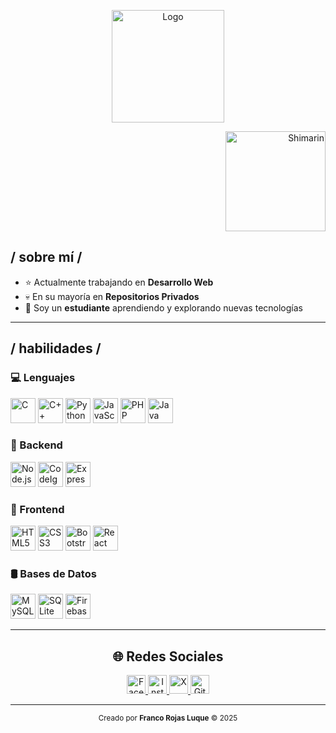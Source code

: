 <p align="center">
  <img src="https://i.imgur.com/x6qU1kR.png" width="180" alt="Logo" />
</p>

<p align="right">
  <img src="https://i.imgur.com/aNBi8Jf.png" width="160" alt="Shimarin" />
</p>

<h2>/ sobre mí /</h2>

- ⭐ Actualmente trabajando en **Desarrollo Web**
- 💀 En su mayoría en **Repositorios Privados**
- 👾 Soy un **estudiante** aprendiendo y explorando nuevas tecnologías

---

<h2>/ habilidades /</h2>

### 💻 Lenguajes

<p>
  <img src="https://cdn.jsdelivr.net/gh/devicons/devicon/icons/c/c-original.svg" width="40" title="C"/>
  <img src="https://cdn.jsdelivr.net/gh/devicons/devicon/icons/cplusplus/cplusplus-original.svg" width="40" title="C++"/>
  <img src="https://cdn.jsdelivr.net/gh/devicons/devicon/icons/python/python-original.svg" width="40" title="Python"/>
  <img src="https://cdn.jsdelivr.net/gh/devicons/devicon/icons/javascript/javascript-original.svg" width="40" title="JavaScript"/>
  <img src="https://cdn.jsdelivr.net/gh/devicons/devicon/icons/php/php-original.svg" width="40" title="PHP"/>
  <img src="https://cdn.jsdelivr.net/gh/devicons/devicon/icons/java/java-original.svg" width="40" title="Java"/>
</p>

### 🔧 Backend

<p>
  <img src="https://cdn.jsdelivr.net/gh/devicons/devicon/icons/nodejs/nodejs-original.svg" width="40" title="Node.js"/>
  <img src="https://cdn.jsdelivr.net/gh/devicons/devicon/icons/codeigniter/codeigniter-plain.svg" width="40" title="CodeIgniter"/>
  <img src="https://cdn.jsdelivr.net/gh/devicons/devicon/icons/express/express-original.svg" width="40" title="Express"/>
</p>

### 🎨 Frontend

<p>
  <img src="https://cdn.jsdelivr.net/gh/devicons/devicon/icons/html5/html5-original.svg" width="40" title="HTML5"/>
  <img src="https://cdn.jsdelivr.net/gh/devicons/devicon/icons/css3/css3-original.svg" width="40" title="CSS3"/>
  <img src="https://cdn.jsdelivr.net/gh/devicons/devicon/icons/bootstrap/bootstrap-original.svg" width="40" title="Bootstrap"/>
  <img src="https://cdn.jsdelivr.net/gh/devicons/devicon/icons/react/react-original.svg" width="40" title="React"/>
</p>

### 🛢️ Bases de Datos

<p>
  <img src="https://cdn.jsdelivr.net/gh/devicons/devicon/icons/mysql/mysql-original.svg" width="40" title="MySQL"/>
  <img src="https://cdn.jsdelivr.net/gh/devicons/devicon/icons/sqlite/sqlite-original.svg" width="40" title="SQLite"/>
  <img src="https://cdn.jsdelivr.net/gh/devicons/devicon/icons/firebase/firebase-plain.svg" width="40" title="Firebase"/>
</p>

---

<h2 align="center">🌐 Redes Sociales</h2>

<p align="center">
  <a href="https://facebook.com" target="_blank">
    <img src="https://cdn.jsdelivr.net/gh/simple-icons/simple-icons/icons/facebook.svg" width="30" alt="Facebook"/>
  </a>
  <a href="https://instagram.com" target="_blank">
    <img src="https://cdn.jsdelivr.net/gh/simple-icons/simple-icons/icons/instagram.svg" width="30" alt="Instagram"/>
  </a>
  <a href="https://x.com" target="_blank">
    <img src="https://cdn.jsdelivr.net/gh/simple-icons/simple-icons/icons/x.svg" width="30" alt="X"/>
  </a>
  <a href="https://github.com" target="_blank">
    <img src="https://cdn.jsdelivr.net/gh/simple-icons/simple-icons/icons/github.svg" width="30" alt="GitHub"/>
  </a>
</p>

---

<p align="center">
  <sub>Creado por <strong>Franco Rojas Luque</strong> © 2025</sub>
</p>

